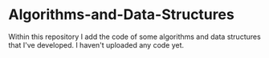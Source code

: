 # Algorithms-and-Data-Structures
Within this repository I add the code of some algorithms and data structures that I've developed. 
I haven't uploaded any code yet.
